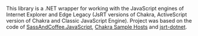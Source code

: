 This library is a .NET wrapper for working with the JavaScript engines of Internet Explorer and Edge Legacy (JsRT versions of Chakra, ActiveScript version of Chakra and Classic JavaScript Engine).
Project was based on the code of [SassAndCoffee.JavaScript](https://github.com/anaisbetts/SassAndCoffee), [Chakra Sample Hosts](https://github.com/panopticoncentral/chakra-host) and [jsrt-dotnet](https://github.com/robpaveza/jsrt-dotnet).